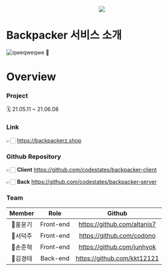 <p align="center"><img src="https://images.velog.io/images/altanis7/post/002874b6-45cc-4b51-8058-a1160fa7685c/%EB%B0%B1%ED%8C%A9%EC%BB%A4%EB%A1%9C%EA%B3%A0.png" /></p>

# Backpacker 서비스 소개
![qweqweqwe](https://user-images.githubusercontent.com/76761615/120923140-f3910c80-c707-11eb-9d7e-df1d3315943b.gif)
:construction:


# Overview

### Project
🗓 21.05.11 ~ 21.06.08

### Link
👉🏻 https://backpackerz.shop

### Github Repository
👉🏻 **Client** https://github.com/codestates/backpacker-client

👉🏻 **Back** https://github.com/codestates/backpacker-server

### Team
|Member|Role|Github|
|:---:|:---:|:---:|
|🤴홍윤기|Front-end|https://github.com/altanis7|
|🤵서덕주|Front-end|https://github.com/codono|
|🤵‍손준혁|Front-end|https://github.com/junhyok|
|🤵‍김경태|Back-end|https://github.com/kkt12121|

